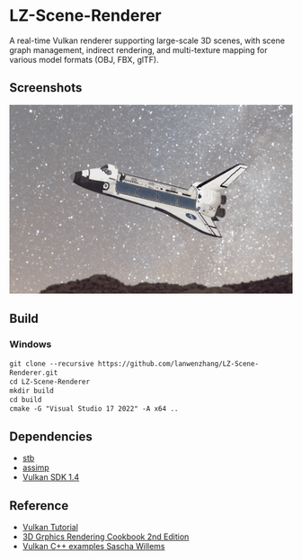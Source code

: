 # LZ-Scene-Renderer

A real-time Vulkan renderer supporting large-scale 3D scenes, with scene graph management, indirect rendering, and multi-texture mapping for various model formats (OBJ, FBX, glTF).

## Screenshots
![LZ-Scene-Renderer](data/screenshot.gif)

## Build

### Windows
```
git clone --recursive https://github.com/lanwenzhang/LZ-Scene-Renderer.git
cd LZ-Scene-Renderer
mkdir build
cd build
cmake -G "Visual Studio 17 2022" -A x64 ..
```

## Dependencies
* [stb](https://github.com/nothings/stb)
* [assimp](https://github.com/assimp/assimp)
* [Vulkan SDK 1.4](https://vulkan.lunarg.com/)

## Reference
* [Vulkan Tutorial](https://vulkan-tutorial.com/)
* [3D Grphics Rendering Cookbook 2nd Edition](https://github.com/PacktPublishing/3D-Graphics-Rendering-Cookbook-Second-Edition/tree/main)
* [Vulkan C++ examples Sascha Willems](https://github.com/SaschaWillems/Vulkan)

